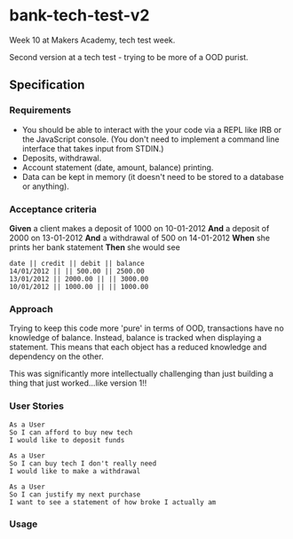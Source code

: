 # bank-tech-test-v2
Week 10 at Makers Academy, tech test week.

Second version at a tech test - trying to be more of a OOD purist.

## Specification

### Requirements

* You should be able to interact with the your code via a REPL like IRB or the JavaScript console.  (You don't need to implement a command line interface that takes input from STDIN.)
* Deposits, withdrawal.
* Account statement (date, amount, balance) printing.
* Data can be kept in memory (it doesn't need to be stored to a database or anything).

### Acceptance criteria

**Given** a client makes a deposit of 1000 on 10-01-2012
**And** a deposit of 2000 on 13-01-2012
**And** a withdrawal of 500 on 14-01-2012
**When** she prints her bank statement
**Then** she would see

```
date || credit || debit || balance
14/01/2012 || || 500.00 || 2500.00
13/01/2012 || 2000.00 || || 3000.00
10/01/2012 || 1000.00 || || 1000.00
```

### Approach

Trying to keep this code more 'pure' in terms of OOD, transactions have no knowledge of balance. Instead, balance is tracked when displaying a statement. This means that each object has a reduced knowledge and dependency on the other.

This was significantly more intellectually challenging than just building a thing that just worked...like version 1!!

### User Stories

```
As a User
So I can afford to buy new tech
I would like to deposit funds

As a User
So I can buy tech I don't really need
I would like to make a withdrawal

As a User
So I can justify my next purchase
I want to see a statement of how broke I actually am
```

### Usage

